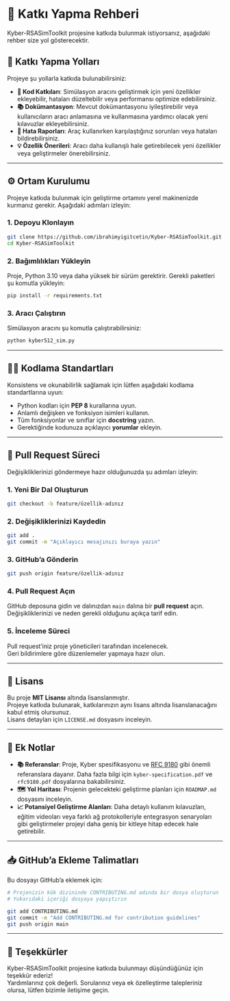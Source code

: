 # 🤝 Katkı Yapma Rehberi

Kyber-RSASimToolkit projesine katkıda bulunmak istiyorsanız, aşağıdaki rehber size yol gösterecektir.

## 🚀 Katkı Yapma Yolları

Projeye şu yollarla katkıda bulunabilirsiniz:

- **🧠 Kod Katkıları**: Simülasyon aracını geliştirmek için yeni özellikler ekleyebilir, hataları düzeltebilir veya performansı optimize edebilirsiniz.  
- **📚 Dokümantasyon**: Mevcut dokümantasyonu iyileştirebilir veya kullanıcıların aracı anlamasına ve kullanmasına yardımcı olacak yeni kılavuzlar ekleyebilirsiniz.  
- **🐞 Hata Raporları**: Araç kullanırken karşılaştığınız sorunları veya hataları bildirebilirsiniz.  
- **💡 Özellik Önerileri**: Aracı daha kullanışlı hale getirebilecek yeni özellikler veya geliştirmeler önerebilirsiniz.

---

## ⚙️ Ortam Kurulumu

Projeye katkıda bulunmak için geliştirme ortamını yerel makinenizde kurmanız gerekir. Aşağıdaki adımları izleyin:

### 1. Depoyu Klonlayın

```bash
git clone https://github.com/ibrahimyigitcetin/Kyber-RSASimToolkit.git
cd Kyber-RSASimToolkit
```

### 2. Bağımlılıkları Yükleyin

Proje, Python 3.10 veya daha yüksek bir sürüm gerektirir. Gerekli paketleri şu komutla yükleyin:

```bash
pip install -r requirements.txt
```

### 3. Aracı Çalıştırın

Simülasyon aracını şu komutla çalıştırabilirsiniz:

```bash
python kyber512_sim.py
```

---

## 🧑‍💻 Kodlama Standartları

Konsistens ve okunabilirlik sağlamak için lütfen aşağıdaki kodlama standartlarına uyun:

- Python kodları için **PEP 8** kurallarına uyun.
- Anlamlı değişken ve fonksiyon isimleri kullanın.
- Tüm fonksiyonlar ve sınıflar için **docstring** yazın.
- Gerektiğinde kodunuza açıklayıcı **yorumlar** ekleyin.

---

## 🔁 Pull Request Süreci

Değişikliklerinizi göndermeye hazır olduğunuzda şu adımları izleyin:

### 1. Yeni Bir Dal Oluşturun

```bash
git checkout -b feature/özellik-adınız
```

### 2. Değişikliklerinizi Kaydedin

```bash
git add .
git commit -m "Açıklayıcı mesajınızı buraya yazın"
```

### 3. GitHub’a Gönderin

```bash
git push origin feature/özellik-adınız
```

### 4. Pull Request Açın

GitHub deposuna gidin ve dalınızdan `main` dalına bir **pull request** açın.  
Değişikliklerinizi ve neden gerekli olduğunu açıkça tarif edin.

### 5. İnceleme Süreci

Pull request’iniz proje yöneticileri tarafından incelenecek.  
Geri bildirimlere göre düzenlemeler yapmaya hazır olun.

---

## 📄 Lisans

Bu proje **MIT Lisansı** altında lisanslanmıştır.  
Projeye katkıda bulunarak, katkılarınızın aynı lisans altında lisanslanacağını kabul etmiş olursunuz.  
Lisans detayları için `LICENSE.md` dosyasını inceleyin.

---

## 📌 Ek Notlar

- **📚 Referanslar**: Proje, Kyber spesifikasyonu ve [RFC 9180](https://www.rfc-editor.org/rfc/rfc9180) gibi önemli referanslara dayanır. Daha fazla bilgi için `kyber-specification.pdf` ve `rfc9180.pdf` dosyalarına bakabilirsiniz.
- **🗺️ Yol Haritası**: Projenin gelecekteki geliştirme planları için `ROADMAP.md` dosyasını inceleyin.
- **📈 Potansiyel Geliştirme Alanları**: Daha detaylı kullanım kılavuzları, eğitim videoları veya farklı ağ protokolleriyle entegrasyon senaryoları gibi geliştirmeler projeyi daha geniş bir kitleye hitap edecek hale getirebilir.

---

## 📥 GitHub’a Ekleme Talimatları

Bu dosyayı GitHub’a eklemek için:

```bash
# Projenizin kök dizininde CONTRIBUTING.md adında bir dosya oluşturun
# Yukarıdaki içeriği dosyaya yapıştırın

git add CONTRIBUTING.md
git commit -m "Add CONTRIBUTING.md for contribution guidelines"
git push origin main
```

---

## 🙏 Teşekkürler

Kyber-RSASimToolkit projesine katkıda bulunmayı düşündüğünüz için teşekkür ederiz!  
Yardımlarınız çok değerli. Sorularınız veya ek özelleştirme talepleriniz olursa, lütfen bizimle iletişime geçin.
